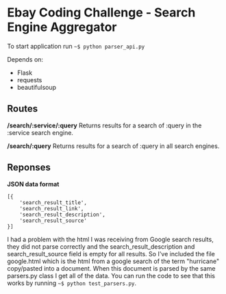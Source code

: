 Ebay Coding Challenge - Search Engine Aggregator
================================================

To start application run `~$ python parser_api.py`

Depends on:
- Flask
- requests
- beautifulsoup

Routes
-------
**/search/:service/:query** Returns results for a search of :query in the
:service search engine.

**/search/:query** Returns results for a search of :query in all search engines.

Reponses
---------
**JSON data format**

	[{
		'search_result_title',
		'search_result_link',
		'search_result_description',
		'search_result_source'
	}]

I had a problem with the html I was receiving from Google search results, 
they did not parse correctly and the search_result_description and
search_result_source field is empty for all results. So I've included the
file google.html which is the html from a google search of the term "hurricane"
copy/pasted into a document. When this document is parsed by the same parsers.py 
class I get all of the data. You can run the code to see that this works by running
`~$ python test_parsers.py`.


